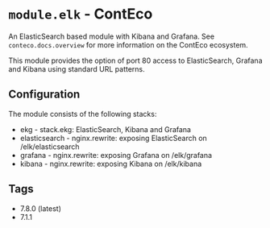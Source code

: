 # `module.elk` - ContEco

An ElasticSearch based module with Kibana and Grafana.
See `conteco.docs.overview` for more information on the ContEco ecosystem.

This module provides the option of port 80 access to ElasticSearch, Grafana and Kibana using standard URL patterns.

## Configuration

The module consists of the following stacks:
* ekg - stack.ekg: ElasticSearch, Kibana and Grafana
* elasticsearch - nginx.rewrite: exposing ElasticSearch on /elk/elasticsearch
* grafana - nginx.rewrite: exposing Grafana on /elk/grafana
* kibana - nginx.rewrite: exposing Kibana on /elk/kibana

## Tags

* 7.8.0 (latest)  
* 7.1.1
